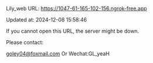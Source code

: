 Lily_web URL: https://1047-61-165-102-156.ngrok-free.app

Updated at: 2024-12-08 15:58:46

If you cannot open this URL, the server might be down.

Please contact: 

goley04@foxmail.com Or Wechat:GL_yeaH